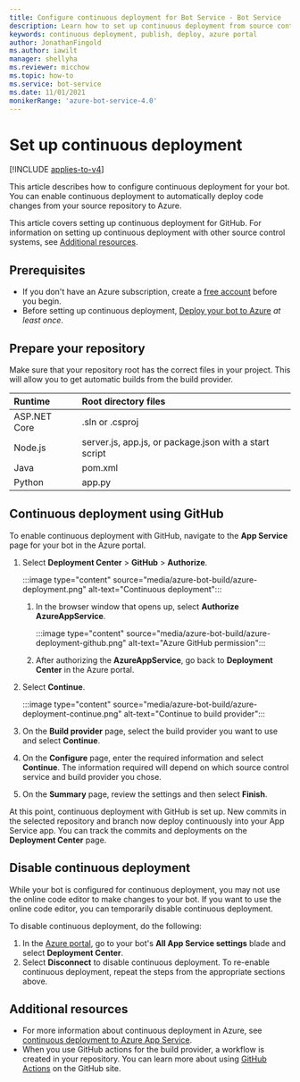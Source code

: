 ```yaml
---
title: Configure continuous deployment for Bot Service - Bot Service
description: Learn how to set up continuous deployment from source control for a Bot Service.
keywords: continuous deployment, publish, deploy, azure portal
author: JonathanFingold
ms.author: iawilt
manager: shellyha
ms.reviewer: micchow
ms.topic: how-to
ms.service: bot-service
ms.date: 11/01/2021
monikerRange: 'azure-bot-service-4.0'
---
```


# Set up continuous deployment

[!INCLUDE [applies-to-v4](includes/applies-to-v4-current.md)]

This article describes how to configure continuous deployment for your bot. You can enable continuous deployment to automatically deploy code changes from your source repository to Azure.

This article covers setting up continuous deployment for GitHub. For information on setting up continuous deployment with other source control systems, see [Additional resources](#additional-resources).

## Prerequisites

- If you don't have an Azure subscription, create a [free account](https://portal.azure.com) before you begin.
- Before setting up continuous deployment, [Deploy your bot to Azure](bot-builder-deploy-az-cli.md) _at least once_.

## Prepare your repository

Make sure that your repository root has the correct files in your project. This will allow you to get automatic builds from the build provider.

| Runtime      | Root directory files                                   |
|:-------------|:-------------------------------------------------------|
| ASP.NET Core | .sln or .csproj                                        |
| Node.js      | server.js, app.js, or package.json with a start script |
| Java         | pom.xml                                                |
| Python       | app.py                                                 |

## Continuous deployment using GitHub

To enable continuous deployment with GitHub, navigate to the **App Service** page for your bot in the Azure portal.

1. Select **Deployment Center** > **GitHub** > **Authorize**.

    :::image type="content" source="media/azure-bot-build/azure-deployment.png" alt-text="Continuous deployment":::

    1. In the browser window that opens up, select **Authorize AzureAppService**.

        :::image type="content" source="media/azure-bot-build/azure-deployment-github.png" alt-text="Azure GitHub permission":::

    1. After authorizing the **AzureAppService**, go back to **Deployment Center** in the Azure portal.

1. Select **Continue**.

    :::image type="content" source="media/azure-bot-build/azure-deployment-continue.png" alt-text="Continue to build provider":::

1. On the **Build provider** page, select the build provider you want to use and select **Continue**.

1. On the **Configure** page, enter the required information and select **Continue**. The information required will depend on which source control service and build provider you chose.

1. On the **Summary** page, review the settings and then select **Finish**.

At this point, continuous deployment with GitHub is set up. New commits in the selected repository and branch now deploy continuously into your App Service app. You can track the commits and deployments on the **Deployment Center** page.

## Disable continuous deployment

While your bot is configured for continuous deployment, you may not use the online code editor to make changes to your bot. If you want to use the online code editor, you can temporarily disable continuous deployment.

To disable continuous deployment, do the following:

1. In the [Azure portal](https://portal.azure.com), go to your bot's **All App Service settings** blade and select **Deployment Center**.
1. Select **Disconnect** to disable continuous deployment. To re-enable continuous deployment, repeat the steps from the appropriate sections above.

## Additional resources

- For more information about continuous deployment in Azure, see  [continuous deployment to Azure App Service](/azure/app-service/deploy-continuous-deployment).
- When you use GitHub actions for the build provider, a workflow is created in your repository. You can learn more about using [GitHub Actions](https://help.github.com/en/actions) on the GitHub site.
